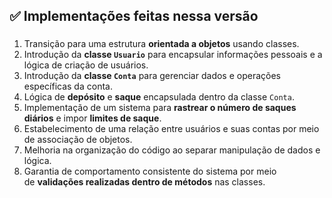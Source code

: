 ## ✅ Implementações feitas nessa versão
### 

1. Transição para uma estrutura **orientada a objetos** usando classes.
2. Introdução da **classe `Usuario`** para encapsular informações pessoais e a lógica de criação de usuários.
3. Introdução da **classe `Conta`** para gerenciar dados e operações específicas da conta.
4. Lógica de **depósito** e **saque** encapsulada dentro da classe `Conta`.
5. Implementação de um sistema para **rastrear o número de saques diários** e impor **limites de saque**.
6. Estabelecimento de uma relação entre usuários e suas contas por meio de associação de objetos.
7. Melhoria na organização do código ao separar manipulação de dados e lógica.
8. Garantia de comportamento consistente do sistema por meio de **validações realizadas dentro de métodos** nas classes.
